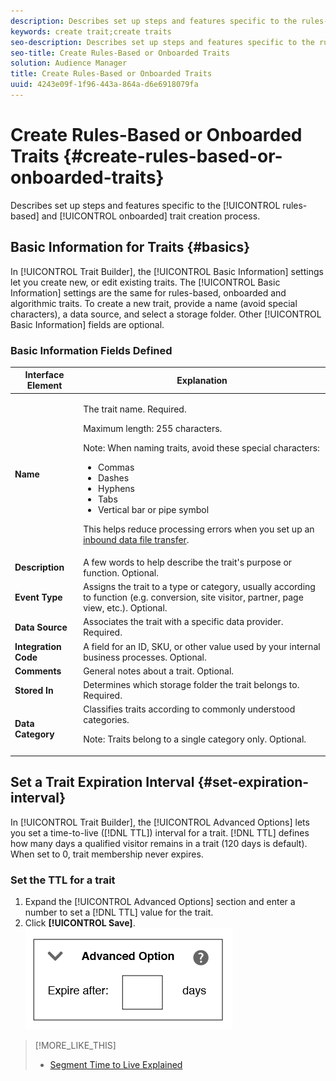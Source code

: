 ```yaml
---
description: Describes set up steps and features specific to the rules-based and onboarded trait creation process.
keywords: create trait;create traits
seo-description: Describes set up steps and features specific to the rules-based and onboarded trait creation process.
seo-title: Create Rules-Based or Onboarded Traits
solution: Audience Manager
title: Create Rules-Based or Onboarded Traits
uuid: 4243e09f-1f96-443a-864a-d6e6918079fa
---
```


# Create Rules-Based or Onboarded Traits {#create-rules-based-or-onboarded-traits}

Describes set up steps and features specific to the [!UICONTROL rules-based] and [!UICONTROL onboarded] trait creation process.

<!-- c_tb_rules_traits.xml -->

## Basic Information for Traits {#basics}

In [!UICONTROL Trait Builder], the [!UICONTROL Basic Information] settings let you create new, or edit existing traits. The [!UICONTROL Basic Information] settings are the same for rules-based, onboarded and algorithmic traits. To create a new trait, provide a name (avoid special characters), a data source, and select a storage folder. Other [!UICONTROL Basic Information] fields are optional.

<!-- c_tb_basics.xml -->

### Basic Information Fields Defined

<table id="table_42AEC7A5B22346C5BB996D2D36C56229"> 
 <thead> 
  <tr> 
   <th colname="col1" class="entry"> Interface Element </th> 
   <th colname="col2" class="entry"> Explanation </th> 
  </tr> 
 </thead>
 <tbody> 
  <tr> 
   <td colname="col1"> <b><span class="uicontrol"> Name</span></b> </td> 
   <td colname="col2"> <p>The trait name. Required. </p> <p>Maximum length: 255 characters. </p> <p> <p>Note: When naming traits, avoid these special characters: 
      <ul id="ul_AB38A333F21A4AA9B5656CBA69BA65E3"> 
       <li id="li_0E5033B540BC41E799075845388E85A7">Commas </li> 
       <li id="li_B1A6C3E3FB98473A91E4675EE09460F0">Dashes </li> 
       <li id="li_579302FE34B64FE0AE3C751012839229">Hyphens </li> 
       <li id="li_44890F738CC64E449CC2545D701ECBC7">Tabs </li> 
       <li id="li_C203837501A94342923C99A7DAD1ED61">Vertical bar or pipe symbol </li> 
      </ul> </p> </p> <p>This helps reduce processing errors when you set up an <a href="../../integration/sending-audience-data/batch-data-transfer-explained/inbound-file-contents.md"> inbound data file transfer</a>. </p> </td> 
  </tr> 
  <tr> 
   <td colname="col1"> <b><span class="uicontrol"> Description</span></b> </td> 
   <td colname="col2"> A few words to help describe the trait's purpose or function. Optional. </td> 
  </tr> 
  <tr> 
   <td colname="col1"> <b><span class="uicontrol"> Event Type</span></b> </td> 
   <td colname="col2"> Assigns the trait to a type or category, usually according to function (e.g. conversion, site visitor, partner, page view, etc.). Optional. </td> 
  </tr> 
  <tr> 
   <td colname="col1"> <b><span class="uicontrol"> Data Source</span></b> </td> 
   <td colname="col2"> Associates the trait with a specific data provider. Required. </td> 
  </tr> 
  <tr> 
   <td colname="col1"> <b><span class="uicontrol"> Integration Code</span></b> </td> 
   <td colname="col2"> A field for an ID, SKU, or other value used by your internal business processes. Optional. </td> 
  </tr> 
  <tr> 
   <td colname="col1"> <b><span class="uicontrol"> Comments</span></b> </td> 
   <td colname="col2"> General notes about a trait. Optional. </td> 
  </tr> 
  <tr> 
   <td colname="col1"> <b><span class="uicontrol"> Stored In</span></b> </td> 
   <td colname="col2"> Determines which storage folder the trait belongs to. Required. </td> 
  </tr> 
  <tr> 
   <td colname="col1"> <b><span class="uicontrol"> Data Category</span></b> </td> 
   <td colname="col2"> Classifies traits according to commonly understood categories. <p>Note:  Traits belong to a single category only. Optional. </p> </td> 
  </tr> 
 </tbody> 
</table>

## Set a Trait Expiration Interval {#set-expiration-interval}

In [!UICONTROL Trait Builder], the [!UICONTROL Advanced Options] lets you set a time-to-live ([!DNL TTL]) interval for a trait. [!DNL TTL] defines how many days a qualified visitor remains in a trait (120 days is default). When set to 0, trait membership never expires.

<!-- t_tb_ttl.xml -->

### Set the TTL for a trait

1. Expand the [!UICONTROL Advanced Options] section and enter a number to set a [!DNL TTL] value for the trait.
1. Click **[!UICONTROL Save]**.
    ![](assets/TTL.png)

>[!MORE_LIKE_THIS]
>
>* [Segment Time to Live Explained](../../features/traits/segment-ttl-explained.md#concept_2F85D4E738754EF387328A9754E125B3)
